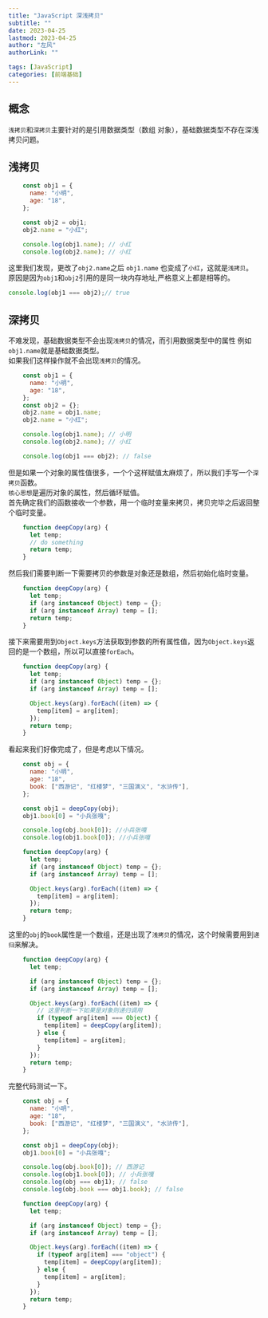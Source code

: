```yaml
---
title: "JavaScript 深浅拷贝"
subtitle: ""
date: 2023-04-25
lastmod: 2023-04-25
author: "左风"
authorLink: ""

tags: [JavaScript]
categories: [前端基础]
---
```

## 概念
`浅拷贝`和`深拷贝`主要针对的是引用数据类型（数组 对象），基础数据类型不存在深浅拷贝问题。
## 浅拷贝
```js
    const obj1 = {
      name: "小明",
      age: "18",
    };

    const obj2 = obj1;
    obj2.name = "小红";

    console.log(obj1.name); // 小红
    console.log(obj2.name); // 小红
```
这里我们发现，更改了`obj2.name`之后 `obj1.name` 也变成了`小红`，这就是`浅拷贝`。    
原因是因为`obj1`和`obj2`引用的是同一块内存地址,严格意义上都是相等的。
```js
console.log(obj1 === obj2);// true
```
## 深拷贝
不难发现，基础数据类型不会出现`浅拷贝`的情况，而引用数据类型中的属性 例如`obj1.name`就是基础数据类型。   
如果我们这样操作就不会出现`浅拷贝`的情况。   
```js
    const obj1 = {
      name: "小明",
      age: "18",
    };
    const obj2 = {};
    obj2.name = obj1.name;
    obj2.name = "小红";

    console.log(obj1.name); // 小明
    console.log(obj2.name); // 小红

    console.log(obj1 === obj2); // false
```
但是如果一个对象的属性值很多，一个个这样赋值太麻烦了，所以我们手写一个`深拷贝`函数。   
`核心思想`是遍历对象的属性，然后循环赋值。   
首先确定我们的函数接收一个参数，用一个临时变量来拷贝，拷贝完毕之后返回整个临时变量。
```js
    function deepCopy(arg) {
      let temp;
      // do something
      return temp;
    }
```
然后我们需要判断一下需要拷贝的参数是对象还是数组，然后初始化临时变量。
```js
    function deepCopy(arg) {
      let temp;
      if (arg instanceof Object) temp = {};
      if (arg instanceof Array) temp = [];
      return temp;
    }
```
接下来需要用到`Object.keys`方法获取到参数的所有属性值，因为`Object.keys`返回的是一个数组，所以可以直接`forEach`。
```js
    function deepCopy(arg) {
      let temp;
      if (arg instanceof Object) temp = {};
      if (arg instanceof Array) temp = [];

      Object.keys(arg).forEach((item) => {    
        temp[item] = arg[item];
      });
      return temp;
    }
```
看起来我们好像完成了，但是考虑以下情况。
```js
    const obj = {
      name: "小明",
      age: "18",
      book: ["西游记", "红楼梦", "三国演义", "水浒传"],
    };

    const obj1 = deepCopy(obj);
    obj1.book[0] = "小兵张嘎";

    console.log(obj.book[0]); //小兵张嘎
    console.log(obj1.book[0]); //小兵张嘎

    function deepCopy(arg) {
      let temp;
      if (arg instanceof Object) temp = {};
      if (arg instanceof Array) temp = [];

      Object.keys(arg).forEach((item) => {
        temp[item] = arg[item];
      });
      return temp;
    }
```
这里的`obj`的`book`属性是一个数组，还是出现了`浅拷贝`的情况，这个时候需要用到`递归`来解决。
```js
    function deepCopy(arg) {
      let temp;

      if (arg instanceof Object) temp = {};
      if (arg instanceof Array) temp = [];

      Object.keys(arg).forEach((item) => {
        // 这里判断一下如果是对象则递归调用
        if (typeof arg[item] === Object) {
          temp[item] = deepCopy(arg[item]);
        } else {
          temp[item] = arg[item];
        }
      });
      return temp;
    }
```
完整代码测试一下。
```js
    const obj = {
      name: "小明",
      age: "18",
      book: ["西游记", "红楼梦", "三国演义", "水浒传"],
    };

    const obj1 = deepCopy(obj);
    obj1.book[0] = "小兵张嘎";

    console.log(obj.book[0]); // 西游记
    console.log(obj1.book[0]); // 小兵张嘎
    console.log(obj === obj1); // false
    console.log(obj.book === obj1.book); // false

    function deepCopy(arg) {
      let temp;

      if (arg instanceof Object) temp = {};
      if (arg instanceof Array) temp = [];

      Object.keys(arg).forEach((item) => {
        if (typeof arg[item] === "object") {
          temp[item] = deepCopy(arg[item]);
        } else {
          temp[item] = arg[item];
        }
      });
      return temp;
    }
```